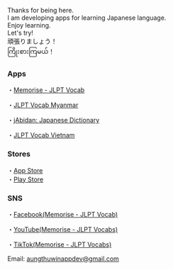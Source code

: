 Thanks for being here.  
I am developing apps for learning Japanese language.  
Enjoy learning.  
Let's try!  
頑張りましょう！  
ကြိုးစားကြမယ်！

### Apps
・[Memorise - JLPT Vocab](https://atwappdev.github.io/memorise_jlpt_vocab)  

・[JLPT Vocab Myanmar](https://atwappdev.github.io/jlpt_vocab_mm)

・[jAbidan: Japanese Dictionary](https://atwappdev.github.io/jAbidan)

・[JLPT Vocab Vietnam](https://atwappdev.github.io/jlpt_vocab_vn)

### Stores
・[App Store](https://apps.apple.com/us/developer/aung-thu-win/id1611173054)  
・[Play Store](https://play.google.com/store/apps/dev?id=6155844521377496846)

### SNS
・[Facebook(Memorise - JLPT Vocab)](https://www.facebook.com/memoriseJlptVocab)  

・[YouTube(Memorise - JLPT Vocabs)](https://youtube.com/@Memorise-JLPTVocabs)  

・[TikTok(Memorise - JLPT Vocabs)](https://www.tiktok.com/@memorise_jlpt_vocabs)  

Email: aungthuwinappdev@gmail.com 
